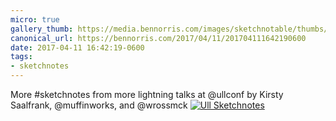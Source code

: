 ```yaml
---
micro: true
gallery_thumb: https://media.bennorris.com/images/sketchnotable/thumbs/ull-2017-sketchnotes-18.jpg
canonical_url: https://bennorris.com/2017/04/11/201704111642190600
date: 2017-04-11 16:42:19-0600
tags:
- sketchnotes
---
```


More #sketchnotes from more lightning talks at @ullconf by Kirsty Saalfrank, @muffinworks, and @wrossmck [![Ull Sketchnotes](https://media.bennorris.com/images/sketchnotable/ull-2017/ull-2017-sketchnotes-18.jpg)](https://media.bennorris.com/images/sketchnotable/ull-2017/ull-2017-sketchnotes-18.jpg)